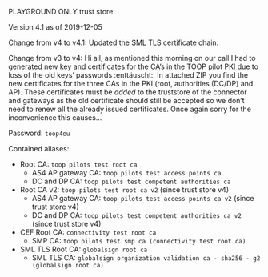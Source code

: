 PLAYGROUND ONLY trust store.

Version 4.1 as of 2019-12-05

Change from v4 to v4.1:
Updated the SML TLS certificate chain.

Change from v3 to v4: 
Hi all, as mentioned this morning on our call I had to generated new key and certificates for the CA’s in the TOOP pilot PKI due to loss of the old keys’ passwords :enttäuscht:. In attached ZIP you find the new certificates for the three CAs in the PKI (root, authorities (DC/DP) and AP). These certificates must be *added* to the truststore of the connector and gateways as the old certificate should still be accepted so we don’t need to renew all the already issued certificates. Once again sorry for the inconvenience this causes…

Password: `toop4eu`

Contained aliases:
* Root CA: `toop pilots test root ca`
    * AS4 AP gateway CA: `toop pilots test access points ca`
    * DC and DP CA: `toop pilots test competent authorities ca`
* Root CA v2: `toop pilots test root ca v2` (since trust store v4)
    * AS4 AP gateway CA: `toop pilots test access points ca v2` (since trust store v4)
    * DC and DP CA: `toop pilots test competent authorities ca v2` (since trust store v4)
 * CEF Root CA: `connectivity test root ca`
    * SMP CA: `toop pilots test smp ca (connectivity test root ca)`
 * SML TLS Root CA: `globalsign root ca`
    * SML TLS CA: `globalsign organization validation ca - sha256 - g2 (globalsign root ca)`
